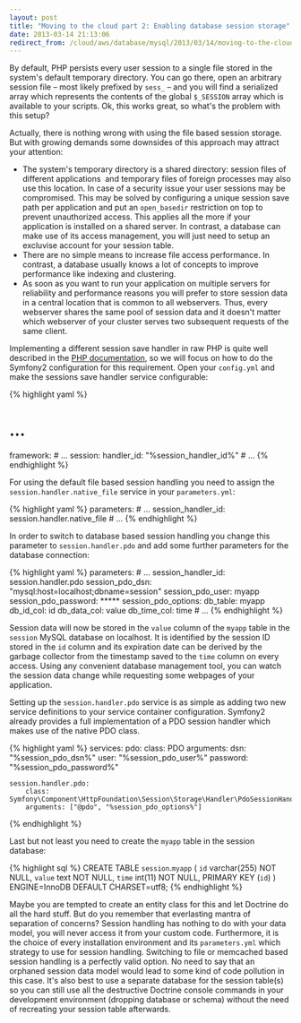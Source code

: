 ```yaml
---
layout: post
title: "Moving to the cloud part 2: Enabling database session storage"
date: 2013-03-14 21:13:06
redirect_from: /cloud/aws/database/mysql/2013/03/14/moving-to-the-cloud-part-2-enabling-database-session-storage/
---
```


By default, PHP persists every user session to a single file stored in the
system's default temporary directory. You can go there, open an arbitrary
session file – most likely prefixed by `sess_` – and you will find a serialized
array which represents the contents of the global `$_SESSION` array which is
available to your scripts. Ok, this works great, so what's the problem with this
setup?

Actually, there is nothing wrong with using the file based session storage. But
with growing demands some downsides of this approach may attract your attention:

* The system's temporary directory is a shared directory: session files of
 different applications &nbsp;and temporary files of foreign processes may also use
 this location. In case of a security issue your user sessions may be compromised.
 This may be solved by configuring a unique session save path per application and
 put an `open_basedir` restriction on top to prevent unauthorized access. This applies
 all the more if your application is installed on a shared server. In contrast, a
 database can make use of its access management, you will just need to setup an
 excluvise account for your session table.
* There are no simple means to increase file access performance. In contrast, a
 database usually knows a lot of concepts to improve performance like indexing and
 clustering.
* As soon as you want to run your application on multiple servers for reliability
 and performance reasons you will prefer to store session data in a central location
 that is common to all webservers. Thus, every webserver shares the same pool of
 session data and it doesn't matter which webserver of your cluster serves two
 subsequent requests of the same client.

Implementing a different session save handler in raw PHP is quite well described in
the [PHP documentation](http://www.php.net/manual/de/class.sessionhandler.php), so
we will focus on how to do the Symfony2 configuration for this requirement. Open your
`config.yml` and make the sessions save handler service configurable:

{% highlight yaml %}
# ...
framework:
    # ...
    session:
        handler_id: "%session_handler_id%"
    # ...
{% endhighlight %}

For using the default file based session handling you need to assign the
`session.handler.native_file` service in your `parameters.yml`:

{% highlight yaml %}
parameters:
    # ...
    session_handler_id: session.handler.native_file
    # ...
{% endhighlight %}

In order to switch to database based session handling you change this parameter to
`session.handler.pdo` and add some further parameters for the database connection:

{% highlight yaml %}
parameters:
    # ...
    session_handler_id: session.handler.pdo
    session_pdo_dsn: "mysql:host=localhost;dbname=session"
    session_pdo_user: myapp
    session_pdo_password: *****
    session_pdo_options:
        db_table: myapp
        db_id_col: id
        db_data_col: value
        db_time_col: time
    # ...
{% endhighlight %}

Session data will now be stored in the `value` column of the `myapp` table in the `session`
MySQL database on localhost. It is identified by the session ID stored in the `id` column and
its expiration date can be derived by the garbage collector from the timestamp saved to the
`time` column on every access. Using any convenient database management tool, you can watch
the session data change while requesting some webpages of your application.

Setting up the `session.handler.pdo` service is as simple as adding two new service definitions
to your service container configuration. Symfony2 already provides a full implementation of a
PDO session handler which makes use of the native PDO class.

{% highlight yaml %}
services:
    pdo:
        class: PDO
        arguments:
            dsn: "%session_pdo_dsn%"
            user: "%session_pdo_user%"
            password: "%session_pdo_password%"

    session.handler.pdo:
        class:     Symfony\Component\HttpFoundation\Session\Storage\Handler\PdoSessionHandler
        arguments: ["@pdo", "%session_pdo_options%"]
{% endhighlight %}

Last but not least you need to create the `myapp` table in the session database:

{% highlight sql %}
CREATE TABLE `session`.`myapp` (
    `id` varchar(255) NOT NULL,
    `value` text NOT NULL,
    `time` int(11) NOT NULL,
    PRIMARY KEY (`id`)
) ENGINE=InnoDB DEFAULT CHARSET=utf8;
{% endhighlight %}

Maybe you are tempted to create an entity class for this and let Doctrine do all the hard stuff.
But do you remember that everlasting mantra of separation of concerns? Session handling has
nothing to do with your data model, you will never access it from your custom code. Furthermore,
it is the choice of every installation environment and its `parameters.yml` which strategy to use
for session handling. Switching to file or memcached based session handling is a perfectly valid
option. No need to say that an orphaned session data model would lead to some kind of code pollution
in this case. It's also best to use a separate database for the session table(s) so you can still
use all the destructive Doctrine console commands in your development environment (dropping database
or schema) without the need of recreating your session table afterwards.
